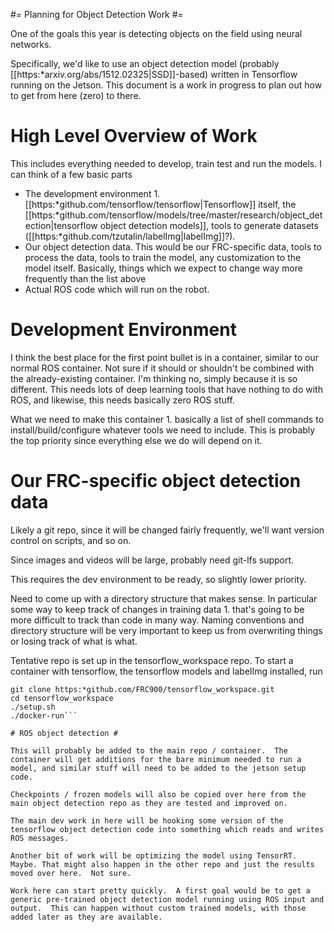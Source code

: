 #= Planning for Object Detection Work #=

One of the goals this year is detecting objects on the field using neural networks.

Specifically, we'd like to use an object detection model (probably [[https:*arxiv.org/abs/1512.02325|SSD]]-based) written in Tensorflow running on the Jetson. This document is a work in progress to plan out how to get from here (zero) to there.

# High Level Overview of Work #

This includes everything needed to develop, train test and run the models. I can think of a few basic parts

  - The development environment 1. [[https:*github.com/tensorflow/tensorflow|Tensorflow]] itself, the [[https:*github.com/tensorflow/models/tree/master/research/object_detection|tensorflow object detection models]], tools to generate datasets ([[https:*github.com/tzutalin/labelImg|labelImg]]?).  
  - Our object detection data. This would be our FRC-specific data, tools to process the data, tools to train the model, any customization to the model itself. Basically, things which we expect to change way more frequently than the list above
  - Actual ROS code which will run on the robot.

# Development Environment #

I think the best place for the first point bullet is in a container, similar to our normal ROS container. Not sure if it should or shouldn't be combined with the already-existing container. I'm thinking no, simply because it is so different. This needs lots of deep learning tools that have nothing to do with ROS, and likewise, this needs basically zero ROS stuff.  

What we need to make this container 1. basically a list of shell commands to install/build/configure whatever tools we need to include.  This is probably the top priority since everything else we do will depend on it.

# Our FRC-specific object detection data #

Likely a git repo, since it will be changed fairly frequently, we'll want version control on scripts, and so on.

Since images and videos will be large, probably need git-lfs support.

This requires the dev environment to be ready, so slightly lower priority.

Need to come up with a directory structure that makes sense. In particular some way to keep track of changes in training data 1. that's going to be more difficult to track than code in many way. Naming conventions and directory structure will be very important to keep us from overwriting things or losing track of what is what.

Tentative repo is set up in the tensorflow_workspace repo. To start a container with tensorflow, the tensorflow models and labelImg installed, run 

```bashcd
git clone https:*github.com/FRC900/tensorflow_workspace.git
cd tensorflow_workspace
./setup.sh
./docker-run```

# ROS object detection #

This will probably be added to the main repo / container.  The container will get additions for the bare minimum needed to run a model, and similar stuff will need to be added to the jetson setup code.

Checkpoints / frozen models will also be copied over here from the main object detection repo as they are tested and improved on.

The main dev work in here will be hooking some version of the tensorflow object detection code into something which reads and writes ROS messages.

Another bit of work will be optimizing the model using TensorRT.  Maybe. That might also happen in the other repo and just the results moved over here.  Not sure.

Work here can start pretty quickly.  A first goal would be to get a generic pre-trained object detection model running using ROS input and output.  This can happen without custom trained models, with those added later as they are available.